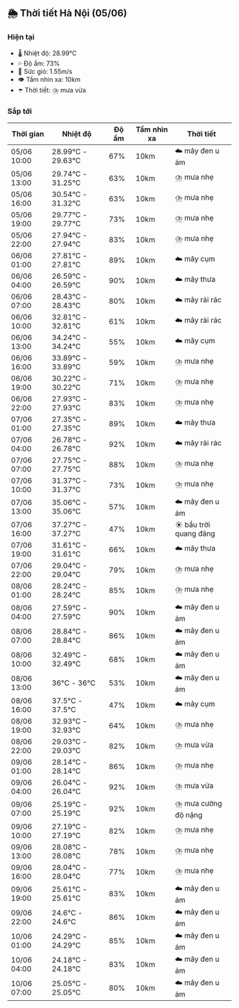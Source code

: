 ## 🌦️ Thời tiết Hà Nội (05/06)

### Hiện tại

- 🌡️ Nhiệt độ: 28.99℃
- 💦 Độ ẩm: 73%
- 💨 Sức gió: 1.55m/s
- 👁️ Tầm nhìn xa: 10km
- ☂️ Thời tiết: ⛈️ mưa vừa

### Sắp tới

| Thời gian | Nhiệt độ | Độ ẩm | Tầm nhìn xa | Thời tiết |
| --- | --- | --- | --- | --- |
| 05/06 10:00 | 28.99℃ - 29.63℃ | 67% | 10km | ☁️ mây đen u ám |
| 05/06 13:00 | 29.74℃ - 31.25℃ | 63% | 10km | ⛈️ mưa nhẹ |
| 05/06 16:00 | 30.54℃ - 31.32℃ | 63% | 10km | ⛈️ mưa nhẹ |
| 05/06 19:00 | 29.77℃ - 29.77℃ | 73% | 10km | ⛈️ mưa nhẹ |
| 05/06 22:00 | 27.94℃ - 27.94℃ | 83% | 10km | ⛈️ mưa nhẹ |
| 06/06 01:00 | 27.81℃ - 27.81℃ | 89% | 10km | ☁️ mây cụm |
| 06/06 04:00 | 26.59℃ - 26.59℃ | 90% | 10km | ☁️ mây thưa |
| 06/06 07:00 | 28.43℃ - 28.43℃ | 80% | 10km | ☁️ mây rải rác |
| 06/06 10:00 | 32.81℃ - 32.81℃ | 61% | 10km | ☁️ mây rải rác |
| 06/06 13:00 | 34.24℃ - 34.24℃ | 55% | 10km | ☁️ mây cụm |
| 06/06 16:00 | 33.89℃ - 33.89℃ | 59% | 10km | ⛈️ mưa nhẹ |
| 06/06 19:00 | 30.22℃ - 30.22℃ | 71% | 10km | ⛈️ mưa nhẹ |
| 06/06 22:00 | 27.93℃ - 27.93℃ | 83% | 10km | ⛈️ mưa nhẹ |
| 07/06 01:00 | 27.35℃ - 27.35℃ | 89% | 10km | ☁️ mây thưa |
| 07/06 04:00 | 26.78℃ - 26.78℃ | 92% | 10km | ☁️ mây rải rác |
| 07/06 07:00 | 27.75℃ - 27.75℃ | 88% | 10km | ⛈️ mưa nhẹ |
| 07/06 10:00 | 31.37℃ - 31.37℃ | 73% | 10km | ⛈️ mưa nhẹ |
| 07/06 13:00 | 35.06℃ - 35.06℃ | 57% | 10km | ☁️ mây đen u ám |
| 07/06 16:00 | 37.27℃ - 37.27℃ | 47% | 10km | ☀️ bầu trời quang đãng |
| 07/06 19:00 | 31.61℃ - 31.61℃ | 66% | 10km | ☁️ mây thưa |
| 07/06 22:00 | 29.04℃ - 29.04℃ | 79% | 10km | ⛈️ mưa nhẹ |
| 08/06 01:00 | 28.24℃ - 28.24℃ | 85% | 10km | ⛈️ mưa nhẹ |
| 08/06 04:00 | 27.59℃ - 27.59℃ | 90% | 10km | ☁️ mây đen u ám |
| 08/06 07:00 | 28.84℃ - 28.84℃ | 86% | 10km | ☁️ mây đen u ám |
| 08/06 10:00 | 32.49℃ - 32.49℃ | 68% | 10km | ☁️ mây đen u ám |
| 08/06 13:00 | 36℃ - 36℃ | 53% | 10km | ☁️ mây đen u ám |
| 08/06 16:00 | 37.5℃ - 37.5℃ | 47% | 10km | ☁️ mây cụm |
| 08/06 19:00 | 32.93℃ - 32.93℃ | 64% | 10km | ⛈️ mưa nhẹ |
| 08/06 22:00 | 29.03℃ - 29.03℃ | 82% | 10km | ⛈️ mưa vừa |
| 09/06 01:00 | 28.14℃ - 28.14℃ | 86% | 10km | ⛈️ mưa nhẹ |
| 09/06 04:00 | 26.04℃ - 26.04℃ | 92% | 10km | ⛈️ mưa vừa |
| 09/06 07:00 | 25.19℃ - 25.19℃ | 92% | 10km | ⛈️ mưa cường độ nặng |
| 09/06 10:00 | 27.19℃ - 27.19℃ | 82% | 10km | ⛈️ mưa nhẹ |
| 09/06 13:00 | 28.08℃ - 28.08℃ | 78% | 10km | ⛈️ mưa nhẹ |
| 09/06 16:00 | 28.04℃ - 28.04℃ | 77% | 10km | ⛈️ mưa nhẹ |
| 09/06 19:00 | 25.61℃ - 25.61℃ | 83% | 10km | ☁️ mây đen u ám |
| 09/06 22:00 | 24.6℃ - 24.6℃ | 86% | 10km | ☁️ mây đen u ám |
| 10/06 01:00 | 24.29℃ - 24.29℃ | 85% | 10km | ☁️ mây đen u ám |
| 10/06 04:00 | 24.18℃ - 24.18℃ | 83% | 10km | ☁️ mây đen u ám |
| 10/06 07:00 | 25.05℃ - 25.05℃ | 80% | 10km | ☁️ mây đen u ám |
